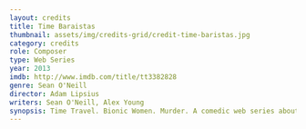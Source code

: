 ```yaml
---
layout: credits
title: Time Baraistas
thumbnail: assets/img/credits-grid/credit-time-baristas.jpg
category: credits
role: Composer
type: Web Series
year: 2013
imdb: http://www.imdb.com/title/tt3382828
genre: Sean O'Neill
director: Adam Lipsius
writers: Sean O'Neill, Alex Young
synopsis: Time Travel. Bionic Women. Murder. A comedic web series about two slackers who inadvertently turn their coffee-maker into a time machine.
---
```



